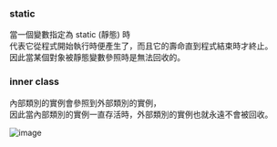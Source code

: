 ### static
當一個變數指定為 static (靜態) 時  
代表它從程式開始執行時便產生了，而且它的壽命直到程式結束時才終止。  
因此當某個對象被靜態變數參照時是無法回收的。




### inner class
內部類別的實例會參照到外部類別的實例，  
因此當內部類別的實例一直存活時，外部類別的實例也就永遠不會被回收。


![image](https://user-images.githubusercontent.com/32256068/111109406-a3396100-8595-11eb-9391-123e413d2dae.png)
